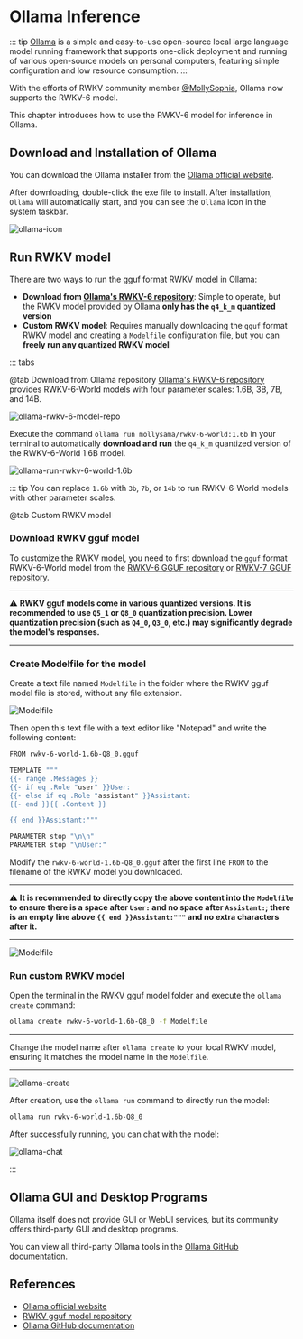 # Ollama Inference

::: tip
[Ollama](https://github.com/ollama) is a simple and easy-to-use open-source local large language model running framework that supports one-click deployment and running of various open-source models on personal computers, featuring simple configuration and low resource consumption.
:::

With the efforts of RWKV community member [@MollySophia](https://github.com/MollySophia), Ollama now supports the RWKV-6 model.

This chapter introduces how to use the RWKV-6 model for inference in Ollama.

## Download and Installation of Ollama

You can download the Ollama installer from the [Ollama official website](https://ollama.com/).

After downloading, double-click the exe file to install. After installation, `Ollama` will automatically start, and you can see the `Ollama` icon in the system taskbar.

![ollama-icon](./imgs/ollama-icon.png)

## Run RWKV model

There are two ways to run the gguf format RWKV model in Ollama:

- **Download from [Ollama's RWKV-6 repository](https://ollama.com/mollysama/rwkv-6-world)**: Simple to operate, but the RWKV model provided by Ollama **only has the `q4_k_m` quantized version**
- **Custom RWKV model**: Requires manually downloading the `gguf` format RWKV model and creating a `Modelfile` configuration file, but you can **freely run any quantized RWKV model**

::: tabs

@tab Download from Ollama repository
[Ollama's RWKV-6 repository](https://ollama.com/mollysama/rwkv-6-world) provides RWKV-6-World models with four parameter scales: 1.6B, 3B, 7B, and 14B.

![ollama-rwkv-6-model-repo](./imgs/ollama-rwkv-6-model-repo.png)

Execute the command `ollama run mollysama/rwkv-6-world:1.6b` in your terminal to automatically **download and run** the `q4_k_m` quantized version of the RWKV-6-World 1.6B model.

![ollama-run-rwkv-6-world-1.6b](./imgs/ollama-run-rwkv-6-world-1.6b.png)

::: tip
You can replace `1.6b` with `3b`, `7b`, or `14b` to run RWKV-6-World models with other parameter scales.

@tab Custom RWKV model

### Download RWKV gguf model

To customize the RWKV model, you need to first download the `gguf` format RWKV-6-World model from the [RWKV-6 GGUF repository](https://huggingface.co/collections/zhiyuan8/rwkv-6-world-gguf-6790b87a42d4f541a2f6d92b) or [RWKV-7 GGUF repository](https://huggingface.co/collections/zhiyuan8/rwkv-7-world-gguf-67dbb8f4baeae23ec791f49e).

---
⚠️ **RWKV gguf models come in various quantized versions. It is recommended to use `Q5_1` or `Q8_0` quantization precision. Lower quantization precision (such as `Q4_0`, `Q3_0`, etc.) may significantly degrade the model's responses.**

---

### Create Modelfile for the model

Create a text file named `Modelfile` in the folder where the RWKV gguf model file is stored, without any file extension.

![Modelfile](./imgs/ollama-Modelfile.png)

Then open this text file with a text editor like "Notepad" and write the following content:

```bash copy
FROM rwkv-6-world-1.6b-Q8_0.gguf

TEMPLATE """
{{- range .Messages }}
{{- if eq .Role "user" }}User: 
{{- else if eq .Role "assistant" }}Assistant:
{{- end }}{{ .Content }}

{{ end }}Assistant:"""

PARAMETER stop "\n\n"
PARAMETER stop "\nUser:"
```

Modify the `rwkv-6-world-1.6b-Q8_0.gguf` after the first line `FROM` to the filename of the RWKV model you downloaded.

---
⚠️ **It is recommended to directly copy the above content into the `Modelfile` to ensure there is a space after `User:` and no space after `Assistant:`; there is an empty line above `{{ end }}Assistant:"""` and no extra characters after it.**

---

![Modelfile](./imgs/ollama-Modelfile-content.png)

### Run custom RWKV model

Open the terminal in the RWKV gguf model folder and execute the `ollama create` command:

``` bash copy
ollama create rwkv-6-world-1.6b-Q8_0 -f Modelfile
```

---
Change the model name after `ollama create` to your local RWKV model, ensuring it matches the model name in the `Modelfile`.

---
![ollama-create](./imgs/ollama-create.png)

After creation, use the `ollama run` command to directly run the model:

``` bash copy
ollama run rwkv-6-world-1.6b-Q8_0
```

After successfully running, you can chat with the model:

![ollama-chat](./imgs/ollama-chat.png)

:::

## Ollama GUI and Desktop Programs

Ollama itself does not provide GUI or WebUI services, but its community offers third-party GUI and desktop programs.

You can view all third-party Ollama tools in the [Ollama GitHub documentation](https://github.com/ollama/ollama?tab=readme-ov-file#web--desktop).

## References

- [Ollama official website](https://ollama.com/)
- [RWKV gguf model repository](https://huggingface.co/latestissue)
- [Ollama GitHub documentation](https://github.com/ollama/ollama?tab=readme-ov-file#web--desktop)